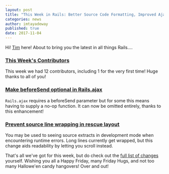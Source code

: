 ```yaml
---
layout: post
title: "This Week in Rails: Better Source Code Formatting, Improved Ajax API and more!"
categories: news
author: imtayadeway
published: true
date: 2017-11-04
---
```


Hi! [Tim](https://twitter.com/imtayadeway) here! About to bring you the latest in all things Rails....

### [This Week's Contributors](http://contributors.rubyonrails.org/contributors/in-time-window/20171030-20171103)

This week we had 12 contributors, including 1 for the very first time! Huge thanks to all of you!

### [Make beforeSend optional in Rails.ajax](https://github.com/rails/rails/pull/31002)

`Rails.ajax` requires a beforeSend parameter but for some this means having to supply a no-op function. It can now be omitted entirely, thanks to this enhancement!



### [Prevent source line wrapping in rescue layout](https://github.com/rails/rails/pull/31013)

You may be used to seeing source extracts in development mode when encountering runtime errors. Long lines currently get wrapped, but this change aids readability by letting you scroll instead.

That's all we've got for this week, but do check out the [full list of changes](https://github.com/rails/rails/compare/master@%7B2017-10-30%7D...@%7B2017-11-03%7D) yourself. Wishing you all a Happy Friday, many Friday Hugs, and not too many Hallowe'en candy hangovers! Over and out!
